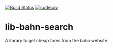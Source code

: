 [![Build Status](https://travis-ci.org/dpeuscher/lib-bahn-search.svg?branch=master)](https://travis-ci.org/dpeuscher/lib-bahn-search) [![codecov](https://codecov.io/gh/dpeuscher/lib-bahn-search/branch/master/graph/badge.svg)](https://codecov.io/gh/dpeuscher/lib-bahn-search)
# lib-bahn-search

A library to get cheap fares from the bahn website.
